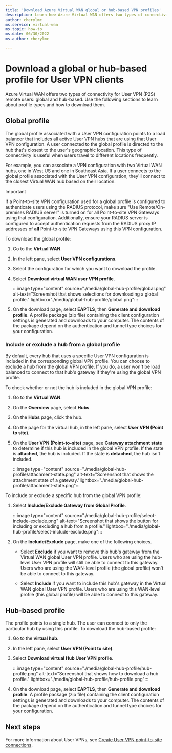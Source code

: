```yaml
---
title: 'Download Azure Virtual WAN global or hub-based VPN profiles'
description: Learn how Azure Virtual WAN offers two types of connectivity for remote users and how to download a profile. 
author: cherylmc
ms.service: virtual-wan
ms.topic: how-to
ms.date: 06/30/2022
ms.author: cherylmc

---
```


# Download a global or hub-based profile for User VPN clients

Azure Virtual WAN offers two types of connectivity for User VPN (P2S) remote users: global and hub-based. Use the following sections to learn about profile types and how to download them.

## Global profile

The global profile associated with a User VPN configuration points to a load balancer that includes all active User VPN hubs that are using that User VPN configuration. A user connected to the global profile is directed to the hub that's closest to the user's geographic location. This type of connectivity is useful when users travel to different locations frequently.

For example, you can associate a VPN configuration with two Virtual WAN hubs, one in West US and one in Southeast Asia. If a user connects to the global profile associated with the User VPN configuration, they'll connect to the closest Virtual WAN hub based on their location.

> [!IMPORTANT]
> If a Point-to-site VPN configuration used for a global profile is configured to authenticate users using the RADIUS protocol, make sure "Use Remote/On-premises RADIUS server" is turned on for all Point-to-site VPN Gateways using that configuration. Additionally, ensure your RADIUS server is configured to accept authentication requests from the RADIUS proxy IP addresses of **all** Point-to-site VPN Gateways using this VPN configuration.

To download the global profile:

1. Go to the **Virtual WAN**.
1. In the left pane, select **User VPN configurations**.
1. Select the configuration for which you want to download the profile.
1. Select **Download virtual WAN user VPN profile**.

   :::image type="content" source="./media/global-hub-profile/global.png" alt-text="Screenshot that shows selections for downloading a global profile." lightbox="./media/global-hub-profile/global.png":::

1. On the download page, select **EAPTLS**, then **Generate and download profile**. A profile package (zip file) containing the client configuration settings is generated and downloads to your computer. The contents of the package depend on the authentication and tunnel type choices for your configuration.

### Include or exclude a hub from a global profile

By default, every hub that uses a specific User VPN configuration is included in the corresponding global VPN profile. You can choose to exclude a hub from the global VPN profile. If you do, a user won't be load balanced to connect to that hub's gateway if they're using the global VPN profile.

To check whether or not the hub is included in the global VPN profile:

1. Go to the **Virtual WAN**.
1. On the **Overview** page, select **Hubs**.
1. On the **Hubs** page, click the hub.
1. On the page for the virtual hub, in the left pane, select **User VPN (Point to site)**.
1. On the **User VPN (Point-to-site)** page, see **Gateway attachment state** to determine if this hub is included in the global VPN profile. If the state is **attached**, the hub is included. If the state is **detached**, the hub isn't included.

   :::image type="content" source="./media/global-hub-profile/attachment-state.png" alt-text="Screenshot that shows the attachment state of a gateway."lightbox="./media/global-hub-profile/attachment-state.png":::

To include or exclude a specific hub from the global VPN profile:

1. Select **Include/Exclude Gateway from Global Profile**.

   :::image type="content" source="./media/global-hub-profile/select-include-exclude.png" alt-text="Screenshot that shows the button for including or excluding a hub from a profile." lightbox="./media/global-hub-profile/select-include-exclude.png":::

1. On the **Include/Exclude** page, make one of the following choices.

   * Select **Exclude** if you want to remove this hub's gateway from the Virtual WAN global User VPN profile. Users who are using the hub-level User VPN profile will still be able to connect to this gateway. Users who are using the WAN-level profile (the global profile) won't be able to connect to this gateway.

   * Select **Include** if you want to include this hub's gateway in the Virtual WAN global User VPN profile. Users who are using this WAN-level profile (this global profile) will be able to connect to this gateway.

## Hub-based profile

The profile points to a single hub. The user can connect to only the particular hub by using this profile. To download the hub-based profile:

1. Go to the **virtual hub**.
1. In the left pane, select **User VPN (Point to site)**.
1. Select **Download virtual Hub User VPN profile**.

   :::image type="content" source="./media/global-hub-profile/hub-profile.png" alt-text="Screenshot that shows how to download a hub profile." lightbox="./media/global-hub-profile/hub-profile.png":::

1. On the download page, select **EAPTLS**, then **Generate and download profile**. A profile package (zip file) containing the client configuration settings is generated and downloads to your computer. The contents of the package depend on the authentication and tunnel type choices for your configuration.

## Next steps

For more information about User VPNs, see [Create User VPN point-to-site connections](virtual-wan-point-to-site-portal.md).
